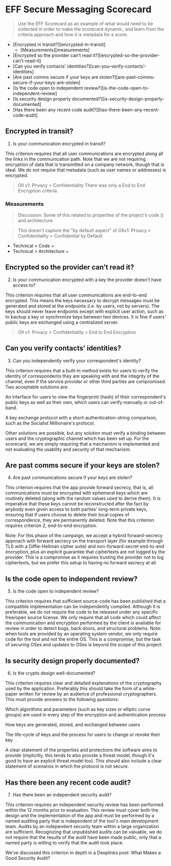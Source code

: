 # EFF Secure Messaging Scorecard

> Use the EFF Scorecard as an example of what would need to be collected in order to make the scorecard dynamic, and learn from the criteria approach and how it is metadata for a score.

<!-- MarkdownTOC -->

- [Encrypted in transit?][encrypted-in-transit]
    - [Measurements][measurements]
- [Encrypted so the provider can’t read it?][encrypted-so-the-provider-can’t-read-it]
- [Can you verify contacts’ identities?][can-you-verify-contacts’-identities]
- [Are past comms secure if your keys are stolen?][are-past-comms-secure-if-your-keys-are-stolen]
- [Is the code open to independent review?][is-the-code-open-to-independent-review]
- [Is security design properly documented?][is-security-design-properly-documented]
- [Has there been any recent code audit?][has-there-been-any-recent-code-audit]

<!-- /MarkdownTOC -->

## Encrypted in transit?

1. Is your communication encrypted in transit?

This criterion requires that all user communications are encrypted along all the links in the communication path. Note that we are not requiring encryption of data that is transmitted on a company network, though that is ideal. We do not require that metadata (such as user names or addresses) is encrypted.

> OII v1: Privacy > Confidentiality
> There was only a End to End Encryption criteria.

### Measurements

> Discussion: Some of this related to properties of the project's code () and architecture.

> This doesn't capture the "by default aspect" of OIIv1: Privacy > Confidentiality > Confidential by Default

 - Technical > Code 
     + 
 - Technical > Architecture
     + 



## Encrypted so the provider can’t read it?

2. Is your communication encrypted with a key the provider doesn't have access to?

This criterion requires that all user communications are end-to-end encrypted. This means the keys necessary to decrypt messages must be generated and stored at the endpoints (i.e. by users, not by servers). The keys should never leave endpoints except with explicit user action, such as to backup a key or synchronize keys between two devices. It is fine if users' public keys are exchanged using a centralized server.

> OII v1: Privacy > Confidentiality > End to End Encryption

## Can you verify contacts’ identities?

3. Can you independently verify your correspondent's identity?

This criterion requires that a built-in method exists for users to verify the identity of correspondents they are speaking with and the integrity of the channel, even if the service provider or other third parties are compromised. Two acceptable solutions are:

An interface for users to view the fingerprint (hash) of their correspondent's public keys as well as their own, which users can verify manually or out-of-band.

A key exchange protocol with a short-authentication-string comparison, such as the Socialist Millionaire's protocol.

Other solutions are possible, but any solution must verify a binding between users and the cryptographic channel which has been set up. For the scorecard, we are simply requiring that a mechanism is implemented and not evaluating the usability and security of that mechanism.

## Are past comms secure if your keys are stolen?

4. Are past communications secure if your keys are stolen?

This criterion requires that the app provide forward secrecy, that is, all communications must be encrypted with ephemeral keys which are routinely deleted (along with the random values used to derive them). It is imperative that these keys cannot be reconstructed after the fact by anybody even given access to both parties' long-term private keys, ensuring that if users choose to delete their local copies of correspondence, they are permanently deleted. Note that this criterion requires criterion 2, end-to-end encryption.

Note: For this phase of the campaign, we accept a hybrid forward-secrecy approach with forward secrecy on the transport layer (for example through TLS with a Diffie-Hellman cipher suite) and non-forward-secret end-to-end encryption, plus an explicit guarantee that ciphertexts are not logged by the provider. This is a compromise as it requires trusting the provider not to log ciphertexts, but we prefer this setup to having no forward secrecy at all.

## Is the code open to independent review?

5. Is the code open to independent review?

This criterion requires that sufficient source-code has been published that a compatible implementation can be independently compiled. Although it is preferable, we do not require the code to be released under any specific free/open source license. We only require that all code which could affect the communication and encryption performed by the client is available for review in order to detect bugs, back doors, and structural problems. Note: when tools are provided by an operating system vendor, we only require code for the tool and not the entire OS. This is a compromise, but the task of securing OSes and updates to OSes is beyond the scope of this project.

## Is security design properly documented?

6. Is the crypto design well-documented?

This criterion requires clear and detailed explanations of the cryptography used by the application. Preferably this should take the form of a white-paper written for review by an audience of professional cryptographers. This must provide answers to the following questions:

Which algorithms and parameters (such as key sizes or elliptic curve groups) are used in every step of the encryption and authentication process

How keys are generated, stored, and exchanged between users

The life-cycle of keys and the process for users to change or revoke their key

A clear statement of the properties and protections the software aims to provide (implicitly, this tends to also provide a threat model, though it's good to have an explicit threat model too). This should also include a clear statement of scenarios in which the protocol is not secure. 

## Has there been any recent code audit?

7. Has there been an independent security audit?

This criterion requires an independent security review has been performed within the 12 months prior to evaluation. This review must cover both the design and the implementation of the app and must be performed by a named auditing party that is independent of the tool's main development team. Audits by an independent security team within a large organization are sufficient. Recognizing that unpublished audits can be valuable, we do not require that the results of the audit have been made public, only that a named party is willing to verify that the audit took place.

We've discussed this criterion in depth in a Deeplinks post: What Makes a Good Security Audit? 
